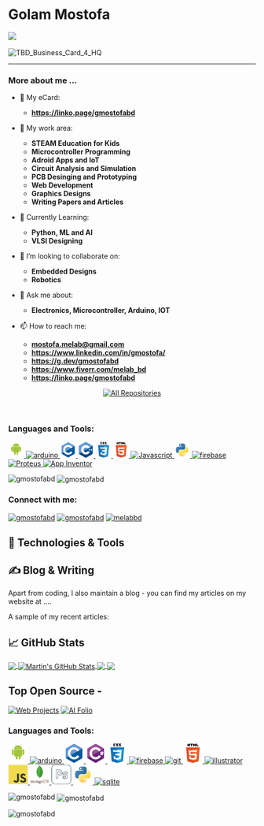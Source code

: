 # Golam Mostofa

![](https://komarev.com/ghpvc/?username=gmostofabd&label=PROFILE+VIEWS)





![TBD_Business_Card_4_HQ](https://github.com/gmostofabd/gmostofabd/assets/78910261/0d485742-6264-4dba-bf1b-e0812705907f)






<hr>
<h3 align="left">More about me ...</h3>

- 🔭 My eCard:<br>
  - **https://linko.page/gmostofabd**



- 🔭 My work area:<br>
  - **STEAM Education for Kids**
  - **Microcontroller Programming**
  - **Adroid Apps and IoT**
  - **Circuit Analysis and Simulation**
  - **PCB Desinging and Prototyping**
  - **Web Development**
  - **Graphics Designs**
  - **Writing Papers and Articles**

- 🌱 Currently Learning:
  - **Python, ML and AI**
  - **VLSI Designing**

- 👯 I’m looking to collaborate on:
  - **Embedded Designs**
  - **Robotics**

- 💬 Ask me about:
  - **Electronics, Microcontroller, Arduino, IOT**

- 📫 How to reach me:
  - **mostofa.melab@gmail.com**
  - **https://www.linkedin.com/in/gmostofa/**
  - **https://g.dev/gmostofabd**
  - **https://www.fiverr.com/melab_bd**
  - **https://linko.page/gmostofabd**

<p align="center">
<a href="https://github.com/gmostofabd?tab=repositories" target="_blank"><img alt="All Repositories" title="All Repositories" src="https://img.shields.io/badge/-All%20Repos-2962FF?style=for-the-badge&logo=koding&logoColor=white"/></a>
</p>

<br/>
<h3 align="left">Languages and Tools:</h3>
<p align="left"> <a href="https://developer.android.com" target="_blank"> <img src="https://raw.githubusercontent.com/devicons/devicon/master/icons/android/android-original-wordmark.svg" alt="android" width="32" height="32"/> </a> <a href="https://www.arduino.cc/" target="_blank"> <img src="https://cdn.worldvectorlogo.com/logos/arduino-1.svg" alt="arduino" width="32" height="32"/> </a> <a href="https://www.cprogramming.com/" target="_blank"> <img src="https://raw.githubusercontent.com/devicons/devicon/master/icons/c/c-original.svg" alt="c" width="32" height="32"/> </a> <a href="https://www.w3schools.com/cpp/" target="_blank"> <img src="https://raw.githubusercontent.com/devicons/devicon/master/icons/cplusplus/cplusplus-original.svg" alt="cplusplus" width="32" height="32"/> </a> <a href="https://www.w3schools.com/css/" target="_blank"> <img src="https://raw.githubusercontent.com/devicons/devicon/master/icons/css3/css3-original-wordmark.svg" alt="css3" width="32" height="32"/> </a> <a href="https://www.w3.org/html/" target="_blank"> <img src="https://raw.githubusercontent.com/devicons/devicon/master/icons/html5/html5-original-wordmark.svg" alt="html5" width="32" height="32"/> </a> <a href="https://www.python.org" target="_blank"> <img src="https://user-images.githubusercontent.com/78910261/229285741-cca557d5-73a6-4875-a8c1-810e4be1ee67.jpg" alt="Javascript" width="32" height="32"/> </a><a href="https://www.python.org" target="_blank"> <img src="https://raw.githubusercontent.com/devicons/devicon/master/icons/python/python-original.svg" alt="python" width="32" height="32"/> </a><a href="https://firebase.google.com" target="_blank"> <img src="https://user-images.githubusercontent.com/78910261/229284540-5f2ebb31-8972-4426-b4fc-406d8a0f2cd4.png" alt="firebase" width="24" height="32"/> </a><a href="https://www.labcenter.com" target="_blank"> <img src="https://user-images.githubusercontent.com/78910261/229284697-79898ee9-7dd0-4659-b9d9-f057c2d410a8.png" alt="Proteus" width="32" height="32"/> </a><a href="http://appinventor.mit.edu"> <img src="https://user-images.githubusercontent.com/78910261/229285551-b02a4440-52e2-4872-9787-7889c9b0d30b.png" alt="App Inventor" width="32" height="32"/></a>

</p>


<p><img align="left" src="https://github-readme-stats.vercel.app/api/top-langs?username=gmostofabd&show_icons=true&locale=en&layout=compact" alt="gmostofabd" /></p>

<p>&nbsp;<img align="center" src="https://github-readme-stats.vercel.app/api?username=gmostofabd&show_icons=true&locale=en" alt="gmostofabd" /></p>



<h3 align="left">Connect with me:</h3>
<p align="left">
<a href="https://dev.to/gmostofabd" target="blank"><img align="center" src="https://raw.githubusercontent.com/rahuldkjain/github-profile-readme-generator/master/src/images/icons/Social/devto.svg" alt="gmostofabd" height="30" width="40" /></a>
<a href="https://linkedin.com/in/gmostofabd" target="blank"><img align="center" src="https://raw.githubusercontent.com/rahuldkjain/github-profile-readme-generator/master/src/images/icons/Social/linked-in-alt.svg" alt="gmostofabd" height="30" width="40" /></a>
<a href="https://www.youtube.com/c/melabbd" target="blank"><img align="center" src="https://raw.githubusercontent.com/rahuldkjain/github-profile-readme-generator/master/src/images/icons/Social/youtube.svg" alt="melabbd" height="30" width="40" /></a>
</p>


## 🔧 Technologies & Tools




## &#x270d; Blog & Writing

Apart from coding, I also maintain a blog - you can find my articles on my website at ....

A sample of my recent articles:








## &#x1f4c8; GitHub Stats

<a href="https://github.com/MartinHeinz/MartinHeinz">
  <img align="center" src="https://github-readme-stats.vercel.app/api/top-langs/?username=MartinHeinz&hide=java,html,tex&title_color=ffffff&text_color=c9cacc&icon_color=2bbc8a&bg_color=1d1f21&langs_count=3" />
</a>
<a href="https://github.com/MartinHeinz/MartinHeinz">
  <img align="center" src="https://github-readme-stats.vercel.app/api?username=MartinHeinz&show_icons=true&line_height=27&count_private=true&title_color=ffffff&text_color=c9cacc&icon_color=2bbc8a&bg_color=1d1f21" alt="Martin's GitHub Stats" />
</a>

<a href="https://github.com/MartinHeinz/python-project-blueprint">
  <img align="center" src="https://github-readme-stats.vercel.app/api/pin/?username=MartinHeinz&repo=python-project-blueprint&title_color=ffffff&text_color=c9cacc&icon_color=2bbc8a&bg_color=1d1f21" />
</a>


<a href="https://github.com/MartinHeinz/go-project-blueprint">
  <img align="center" src="https://github-readme-stats.vercel.app/api/pin/?username=MartinHeinz&repo=go-project-blueprint&title_color=ffffff&text_color=c9cacc&icon_color=2bbc8a&bg_color=1d1f21" />
</a>    





## Top Open Source -
[![Web Projects](https://github-readme-stats.vercel.app/api/pin/?username=alsiam&repo=web-projects&border_color=7F3FBF&bg_color=0D1117&title_color=C9D1D9&text_color=8B949E&icon_color=7F3FBF)](https://github.com/gmostofabd/web-projects)
[![Al Folio](https://github-readme-stats.vercel.app/api/pin/?username=alsiam&repo=al-folio&border_color=7F3FBF&bg_color=0D1117&title_color=C9D1D9&text_color=8B949E&icon_color=7F3FBF)](https://github.com/gmostofabd/al-folio)










<h3 align="left">Languages and Tools:</h3>
<p align="left"> <a href="https://developer.android.com" target="_blank" rel="noreferrer"> <img src="https://raw.githubusercontent.com/devicons/devicon/master/icons/android/android-original-wordmark.svg" alt="android" width="40" height="40"/> </a> <a href="https://www.arduino.cc/" target="_blank" rel="noreferrer"> <img src="https://cdn.worldvectorlogo.com/logos/arduino-1.svg" alt="arduino" width="40" height="40"/> </a> <a href="https://www.cprogramming.com/" target="_blank" rel="noreferrer"> <img src="https://raw.githubusercontent.com/devicons/devicon/master/icons/c/c-original.svg" alt="c" width="40" height="40"/> </a> <a href="https://www.w3schools.com/cs/" target="_blank" rel="noreferrer"> <img src="https://raw.githubusercontent.com/devicons/devicon/master/icons/csharp/csharp-original.svg" alt="csharp" width="40" height="40"/> </a> <a href="https://www.w3schools.com/css/" target="_blank" rel="noreferrer"> <img src="https://raw.githubusercontent.com/devicons/devicon/master/icons/css3/css3-original-wordmark.svg" alt="css3" width="40" height="40"/> </a> <a href="https://firebase.google.com/" target="_blank" rel="noreferrer"> <img src="https://www.vectorlogo.zone/logos/firebase/firebase-icon.svg" alt="firebase" width="40" height="40"/> </a> <a href="https://git-scm.com/" target="_blank" rel="noreferrer"> <img src="https://www.vectorlogo.zone/logos/git-scm/git-scm-icon.svg" alt="git" width="40" height="40"/> </a> <a href="https://www.w3.org/html/" target="_blank" rel="noreferrer"> <img src="https://raw.githubusercontent.com/devicons/devicon/master/icons/html5/html5-original-wordmark.svg" alt="html5" width="40" height="40"/> </a> <a href="https://www.adobe.com/in/products/illustrator.html" target="_blank" rel="noreferrer"> <img src="https://www.vectorlogo.zone/logos/adobe_illustrator/adobe_illustrator-icon.svg" alt="illustrator" width="40" height="40"/> </a> <a href="https://developer.mozilla.org/en-US/docs/Web/JavaScript" target="_blank" rel="noreferrer"> <img src="https://raw.githubusercontent.com/devicons/devicon/master/icons/javascript/javascript-original.svg" alt="javascript" width="40" height="40"/> </a> <a href="https://www.mongodb.com/" target="_blank" rel="noreferrer"> <img src="https://raw.githubusercontent.com/devicons/devicon/master/icons/mongodb/mongodb-original-wordmark.svg" alt="mongodb" width="40" height="40"/> </a> <a href="https://www.photoshop.com/en" target="_blank" rel="noreferrer"> <img src="https://raw.githubusercontent.com/devicons/devicon/master/icons/photoshop/photoshop-line.svg" alt="photoshop" width="40" height="40"/> </a> <a href="https://www.python.org" target="_blank" rel="noreferrer"> <img src="https://raw.githubusercontent.com/devicons/devicon/master/icons/python/python-original.svg" alt="python" width="40" height="40"/> </a> <a href="https://www.sqlite.org/" target="_blank" rel="noreferrer"> <img src="https://www.vectorlogo.zone/logos/sqlite/sqlite-icon.svg" alt="sqlite" width="40" height="40"/> </a> </p>

<p><img align="left" src="https://github-readme-stats.vercel.app/api/top-langs?username=gmostofabd&show_icons=true&locale=en&layout=compact" alt="gmostofabd" /></p>

<p>&nbsp;<img align="center" src="https://github-readme-stats.vercel.app/api?username=gmostofabd&show_icons=true&locale=en" alt="gmostofabd" /></p>

<p><img align="center" src="https://github-readme-streak-stats.herokuapp.com/?user=gmostofabd&" alt="gmostofabd" /></p>

